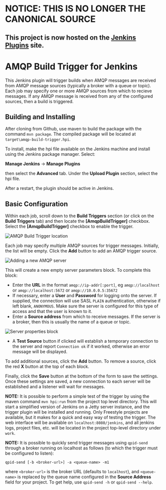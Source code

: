 # NOTICE: THIS IS NO LONGER THE CANONICAL SOURCE
## This project is now hosted on the [Jenkins Plugins](https://wiki.jenkins.io/display/JENKINS/AMQP+Build+Trigger+Plugin) site.

# AMQP Build Trigger for Jenkins
This Jenkins plugin will trigger builds when AMQP messages are received from AMQP message sources (typically a broker with a queue or topic). Each job may specify one or more AMQP sources from which to recieve messages. If any AMQP message is received from any of the configured sources, then a build is triggered.

## Building and Installing
After cloning from Github, use maven to build the package with the command `mvn package`. The compiled package will be located at `target\amqp-build-trigger.hpi`.

To install, make the hpi file available on the Jenkins machine and install using the Jenkins package manager. Select:

**Manage Jenkins** -> **Manage Plugins**

then select the **Advanced** tab. Under the **Upload Plugin** section, select the hpi file.

After a restart, the plugin should be active in Jenkins.

## Basic Configuration
Within each job, scroll down to the **Build Triggers** section (or click on the **Build Triggers** tab) and then locate the **[AmqpBuildTrigger]** checkbox. Select the **[AmqpBuildTrigger]** checkbox to enable the trigger.

![AMQP Build Trigger location](images/image_A.png)

Each job may specify multiple AMQP sources for trigger messages. Initially, the list will be empty. Click the **Add** button to add an AMQP trigger source.

![Adding a new AMQP server](images/image_B.png)

This will create a new empty server parameters block. To complete this block:

* Enter the **URL** in the format `amqp://ip-addr[:port]`, eg `amqp://localhost` or `amqp://localhost:5672` or `amqp://10.0.0.5:35672`
* If necessary, enter a **User** and **Password** for logging onto the server. If supplied, the connection will use SASL `PLAIN` authentication, otherwise if left blank, `ANONYMOUS`. Make sure the server is configured for this type of access and that the user is known to it.
* Enter a **Source address** from which to receive messages. If the server is a broker, then this is usually the name of a queue or topic.

![Server properties block](images/image_C.png)

* A **Test Source** button if clicked will establish a temporary connection to the server and report `Connection ok` if it worked, otherwise an error message will be displayed.

To add additional sources, click the **Add** button. To remove a source, click the red **X** button at the top of each block.

Finally, click the **Save** button at the bottom of the form to save the settings. Once these settings are saved, a new connection to each server will be established and a listener will wait for messages.

**NOTE:** It is possible to perform a simple test of the trigger by using the maven command `mvn hpi:run` from the project top level directory. This will start a simplified version of Jenkins on a Jetty server instance, and the trigger plugin will be installed and running. Only Freestyle projects are available, but it makes for a quick and easy way of testing the trigger. The web interface will be available on `localhost:8080/jenkins`, and all jenkins logs, project files, etc. will be located in the project top-level directory under `work`.

**NOTE:** It is possible to quickly send trigger messages using `qpid-send` through a broker running on localhost as follows (to which the trigger must be configured to listen):
```
qpid-send [-b <broker-url>] -a <queue-name> -m1
```
where `<broker-url>` is the broker URL (defaults to `localhost`), and `<queue-name>` is replaced by the queue name configured in the **Source Address** field for your project. To get help, use `qpid-send -h` or `qpid-send --help`.
